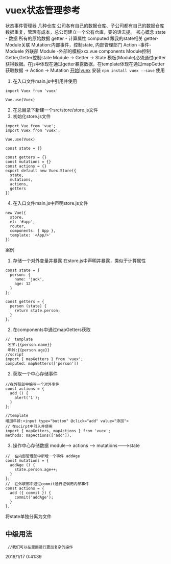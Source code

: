 # vuex状态管理参考
状态事件管理器
几种仓库
公司各有自己的数据仓库、子公司都有自己的数据仓库
数据重复，管理有成本，总公司建立一个公有仓库，要的话去提。
核心概念
state - 数据 所有的原始数据
getter - 计算属性 computed 跟我的state相关
   getter-Module关联
Mutation:内部事件，控制state, 内部管理部门
Action -事件-Moduele 外联部
Module -外部的模板xxx.vue components
Module控制Getter,Getter控制state
Module -> Getter -> State 模板(Module)必须通过getter获得数据。在js中体现在通过getter暴露数据，在template体现在通过mapGetter获取数据
	-> Action -> Mutation
[开始|vuex](https://vuex.vuejs.org/zh/guide/)
安装
`npm install vuex --save`
使用
1. 在入口文件main.js中引用并使用
```
import Vuex from 'vuex'

Vue.use(Vuex)
```
2. 在总目录下新建一个src/store/store.js文件
3. 初始化store.js文件
```
import Vue from 'vue';
import Vuex from 'vuex';

Vue.use(Vuex)

const state = {}

const getters = {}
const mutations = {}
const actions = {}
export default new Vuex.Store({
  state,
  mutations,
  actions,
  getters
})

```
4. 在入口文件main.js中声明store.js文件
```
new Vue({
  store,
  el: '#app',
  router,
  components: { App },
  template: '<App/>'
})
```

案例
1. 存储一个对外变量并暴露
在store.js中声明并暴露，类似于计算属性
```
const state = {
  person: {
    name: 'jack',
    age: 12
  }
};

const getters = {
  person (state) {
    return state.person;
  }
};
```
2. 在components中通过mapGetters获取
```
//	template
 名字:{{person.name}}
 年龄:{{person.age}}
//script
import { mapGetters } from 'vuex';
computed: mapGetters(['person'])

```
2. 获取一个中心存储事件
```
//在外联部中编写一个对外事件
const actions = {
  add () {
    alert('1');
  }
};

//template
增加年龄:<input type="button" @click="add" value="添加">
// 在scirpt中引入并使用
import { mapGetters, mapActions } from 'vuex';
methods: mapActions(['add']),
```

3. 操作中心存储数据
module--> actions --> mutations--->state
```
//	在内部管理部中新增一个事件 addAge
const mutations = {
  addAge () {
    state.person.age++;
  }
};
//	在外联部中通过commit通行证调用内部事件
const actions = {
  add ({ commit }) {
    commit('addAge');
  }
};
```

将state单独分离为文件
## 中级用法
```
 //我们可以在里面进行更加复杂的操作
```  
2019/1/17 0:41:39 
